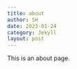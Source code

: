```yaml
---
title: about
author: SH
date: 2023-01-24
category: Jekyll
layout: post
---
```


This is an about page.

